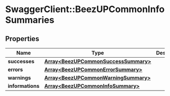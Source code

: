 # SwaggerClient::BeezUPCommonInfoSummaries

## Properties
Name | Type | Description | Notes
------------ | ------------- | ------------- | -------------
**successes** | [**Array&lt;BeezUPCommonSuccessSummary&gt;**](BeezUPCommonSuccessSummary.md) |  | [optional] 
**errors** | [**Array&lt;BeezUPCommonErrorSummary&gt;**](BeezUPCommonErrorSummary.md) |  | [optional] 
**warnings** | [**Array&lt;BeezUPCommonWarningSummary&gt;**](BeezUPCommonWarningSummary.md) |  | [optional] 
**informations** | [**Array&lt;BeezUPCommonInfoSummary&gt;**](BeezUPCommonInfoSummary.md) |  | [optional] 


